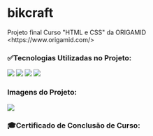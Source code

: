 <h1>bikcraft</h1>
<p>Projeto final Curso "HTML e CSS" da ORIGAMID &lt;https://www.origamid.com/> </p>

<div>
 <h3>✅Tecnologias Utilizadas no Projeto:</h3>
 <img src="https://img.shields.io/badge/HTML5-E34F26?style=for-the-badge&logo=html5&logoColor=white">
 <img src="https://img.shields.io/badge/CSS3-1572B6?style=for-the-badge&logo=css3&logoColor=white">
 <img src="https://img.shields.io/badge/JavaScript-323330?style=for-the-badge&logo=javascript&logoColor=F7DF1E">
 <img src="https://img.shields.io/badge/Figma-F24E1E?style=for-the-badge&logo=figma&logoColor=white"><br>
 </div>
 
 <div>
 <h3>Imagens do Projeto:</h3>
 <img src="https://img.shields.io/badge/HTML5-E34F26?style=for-the-badge&logo=html5&logoColor=white">
 </div>
 
 <div>
 <h3>🎓Certificado de Conclusão de Curso:</h3>
 <a href="">
 </div>
